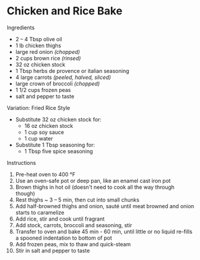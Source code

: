 # Chicken and Rice Bake

Ingredients

* 2 – 4 Tbsp olive oil
* 1 lb chicken thighs
* large red onion *(chopped)*
* 2 cups brown rice *(rinsed)*
* 32 oz chicken stock
* 1 Tbsp herbs de provence or italian seasoning
* 4 large carrots *(peeled, halved, sliced)*
* large crown of broccoli *(chopped)*
* 1 1/2 cups frozen peas
* salt and pepper to taste

Variation: Fried Rice Style

- Substitute 32 oz chicken stock for:
  * 16 oz chicken stock
  * 1 cup soy sauce
  * 1 cup water
- Substitute 1 Tbsp seasoning for:
  * 1 Tbsp five spice seasoning

Instructions

1. Pre-heat oven to 400 °F
1. Use an oven-safe pot or deep pan, like an enamel cast iron pot
1. Brown thighs in hot oil (doesn't need to cook all the way through though)
1. Rest thighs ~ 3 – 5 min, then cut into small chunks
1. Add half-browned thighs and onion, sauté until meat browned and onion starts to caramelize
1. Add rice, stir and cook until fragrant
1. Add stock, carrots, broccoli and seasoning, stir
1. Transfer to oven and bake 45 min - 60 min, until little or no liquid re-fills a spooned indentation to bottom of pot
1. Add frozen peas, mix to thaw and quick-steam
1. Stir in salt and pepper to taste
